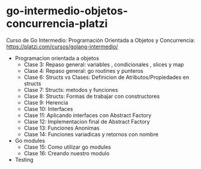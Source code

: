 # go-intermedio-objetos-concurrencia-platzi
Curso de Go Intermedio: Programación Orientada a Objetos y Concurrencia: https://platzi.com/cursos/golang-intermedio/

* Programacion orientada a objetos
  * Clase 3: Repaso general: variables , condicionales , slices y map
  * Clase 4: Repaso general: go routines y punteros
  * Clase 6: Structs vs Clases: Definicion de Atributos/Propiedades en structs
  * Clase 7: Structs: metodos y funciones
  * Clase 8: Structs: Formas de trabajar con constructores
  * Clase 9: Herencia
  * Clase 10: Interfaces
  * Clase 11: Aplicando interfaces con Abstract Factory
  * Clase 12: Implementacion final de Abstract Factory
  * Clase 13: Funciones Anonimas
  * Clase 14: Funciones variadicas y retornos con nombre
* Go modules
  * Clase 15: Como utilizar go modules
  * Clase 16: Creando nuestro modulo
* Testing

